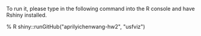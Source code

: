 To run it, 
please type in the following command into the R console and have Rshiny installed. 

% R
shiny::runGitHub("aprilyichenwang-hw2", "usfviz")

